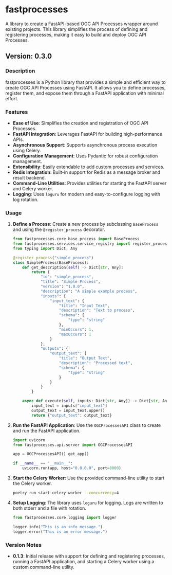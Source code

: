 # fastprocesses

A library to create a FastAPI-based OGC API Processes wrapper around existing projects. This library simplifies the process of defining and registering processes, making it easy to build and deploy OGC API Processes.

## Version: 0.3.0

### Description

fastprocesses is a Python library that provides a simple and efficient way to create OGC API Processes using FastAPI. It allows you to define processes, register them, and expose them through a FastAPI application with minimal effort.

### Features

- **Ease of Use**: Simplifies the creation and registration of OGC API Processes.
- **FastAPI Integration**: Leverages FastAPI for building high-performance APIs.
- **Asynchronous Support**: Supports asynchronous process execution using Celery.
- **Configuration Management**: Uses Pydantic for robust configuration management.
- **Extensibility**: Easily extendable to add custom processes and services.
- **Redis Integration**: Built-in support for Redis as a message broker and result backend.
- **Command-Line Utilities**: Provides utilities for starting the FastAPI server and Celery worker.
- **Logging**: Uses `loguru` for modern and easy-to-configure logging with log rotation.

### Usage

1. **Define a Process**: Create a new process by subclassing `BaseProcess` and using the `@register_process` decorator.

    ```python
    from fastprocesses.core.base_process import BaseProcess
    from fastprocesses.services.service_registry import register_process
    from typing import Dict, Any

    @register_process("simple_process")
    class SimpleProcess(BaseProcess):
        def get_description(self) -> Dict[str, Any]:
            return {
                "id": "simple_process",
                "title": "Simple Process",
                "version": "1.0.0",
                "description": "A simple example process",
                "inputs": {
                    "input_text": {
                        "title": "Input Text",
                        "description": "Text to process",
                        "schema": {
                            "type": "string"
                        },
                        "minOccurs": 1,
                        "maxOccurs": 1
                    }
                },
                "outputs": {
                    "output_text": {
                        "title": "Output Text",
                        "description": "Processed text",
                        "schema": {
                            "type": "string"
                        }
                    }
                }
            }

        async def execute(self, inputs: Dict[str, Any]) -> Dict[str, Any]:
            input_text = inputs["input_text"]
            output_text = input_text.upper()
            return {"output_text": output_text}
    ```

2. **Run the FastAPI Application**: Use the `OGCProcessesAPI` class to create and run the FastAPI application.

    ```python
    import uvicorn
    from fastprocesses.api.server import OGCProcessesAPI

    app = OGCProcessesAPI().get_app()

    if __name__ == "__main__":
        uvicorn.run(app, host="0.0.0.0", port=8000)
    ```

3. **Start the Celery Worker**: Use the provided command-line utility to start the Celery worker.

    ```sh
    poetry run start-celery-worker --concurrency=4
    ```

4. **Setup Logging**: The library uses `loguru` for logging. Logs are written to both stderr and a file with rotation.

    ```python
    from fastprocesses.core.logging import logger

    logger.info("This is an info message.")
    logger.error("This is an error message.")
    ```

### Version Notes

- **0.1.3**: Initial release with support for defining and registering processes, running a FastAPI application, and starting a Celery worker using a custom command-line utility.